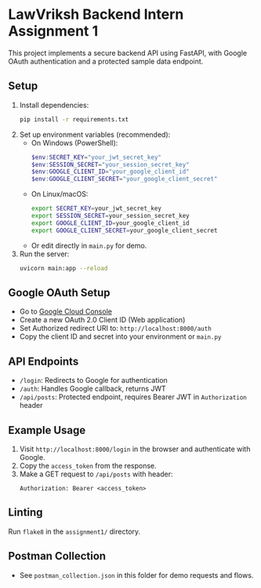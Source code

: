 # LawVriksh Backend Intern Assignment 1

This project implements a secure backend API using FastAPI, with Google OAuth authentication and a protected sample data endpoint.

## Setup

1. Install dependencies:
   ```bash
   pip install -r requirements.txt
   ```
2. Set up environment variables (recommended):
   - On Windows (PowerShell):
     ```powershell
     $env:SECRET_KEY="your_jwt_secret_key"
     $env:SESSION_SECRET="your_session_secret_key"
     $env:GOOGLE_CLIENT_ID="your_google_client_id"
     $env:GOOGLE_CLIENT_SECRET="your_google_client_secret"
     ```
   - On Linux/macOS:
     ```bash
     export SECRET_KEY=your_jwt_secret_key
     export SESSION_SECRET=your_session_secret_key
     export GOOGLE_CLIENT_ID=your_google_client_id
     export GOOGLE_CLIENT_SECRET=your_google_client_secret
     ```
   - Or edit directly in `main.py` for demo.
3. Run the server:
   ```bash
   uvicorn main:app --reload
   ```

## Google OAuth Setup
- Go to [Google Cloud Console](https://console.cloud.google.com/)
- Create a new OAuth 2.0 Client ID (Web application)
- Set Authorized redirect URI to: `http://localhost:8000/auth`
- Copy the client ID and secret into your environment or `main.py`

## API Endpoints
- `/login`: Redirects to Google for authentication
- `/auth`: Handles Google callback, returns JWT
- `/api/posts`: Protected endpoint, requires Bearer JWT in `Authorization` header

## Example Usage
1. Visit `http://localhost:8000/login` in the browser and authenticate with Google.
2. Copy the `access_token` from the response.
3. Make a GET request to `/api/posts` with header:
   ```
   Authorization: Bearer <access_token>
   ```

## Linting
Run `flake8` in the `assignment1/` directory.

## Postman Collection
- See `postman_collection.json` in this folder for demo requests and flows.
